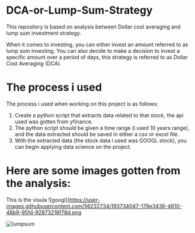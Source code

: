 # DCA-or-Lump-Sum-Strategy
This repository is based on analysis between Dollar cost averaging and lump sum investment strategy.

When it comes to investing, you can either invest an amount referred to as lump sum investing.
You can also decide to make a decision to invest a specific amount over a period of days, this strategy is referred to as Dollar Cost Averaging (DCA).

# The process i used
The process i used when working on this project is as follows:
1. Create a python script that extracts data related to that stock, the api used was gotten from yfinance.
2. The python script should be given a time range (i used 10 years range), and the data extracted should be saved in either a csv or excel file.
3. With the extracted data (the stock data i used was GOOGL stock), you can begin applying data science on the project.

# Here are some images gotten from the analysis:

This is the visula
![googl](https://user-images.githubusercontent.com/56232734/193734047-179e3436-4610-48b9-95fd-92873218f78d.png

![lumpsum](https://user-images.githubusercontent.com/56232734/193734163-165206b8-4a53-414e-88e1-a6af658cca92.png)

